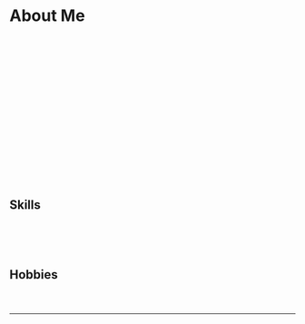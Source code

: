 # About Me

<div style="text-align: center; animation: fadeIn 2s ease-in;">
  <img src="professor.png" alt="Profile Picture" style="border-radius: 50%; width: 150px; animation: bounce 2s infinite;">
  <h1 style="font-family: Arial, sans-serif; color: #333;">Professorn here!</h1>
  <p style="font-family: Arial, sans-serif; color: #555;">I'm new to this.</p>
</div>

## Skills
<div style="animation: slideIn 2s ease-in;">
  - **Programming Languages**: New to HTML, CSS and Javascript. Looking forward to C++.
  - **Frameworks**: React, Django, Flask
  - **Tools**: Git, Docker, VS Code
</div>

## Hobbies
<div style="animation: fadeIn 3s ease-in;">
  - 📚 Hardware Tech
  - 🎨 PC Gaming
  - 🌱 Gardening smokes
</div>

---

<style>
  @keyframes fadeIn {
    from {
      opacity: 0;
    }
    to {
      opacity: 1;
    }
  }

  @keyframes bounce {
    0%, 100% {
      transform: translateY(0);
    }
    50% {
      transform: translateY(-10px);
    }
  }

  @keyframes slideIn {
    from {
      transform: translateX(-100%);
      opacity: 0;
    }
    to {
      transform: translateX(0);
      opacity: 1;
    }
  }
</style>
